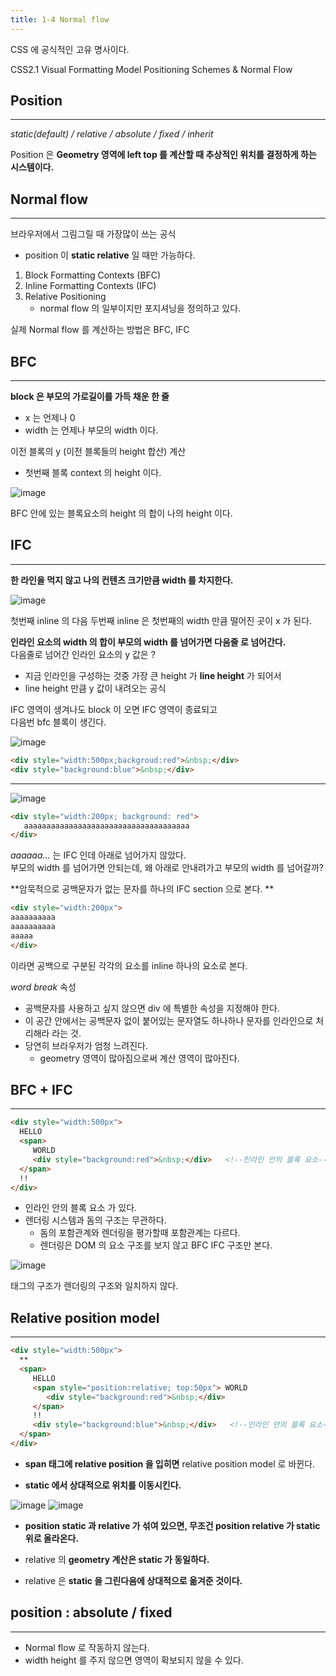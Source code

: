 ```yaml
---
title: 1-4 Normal flow
---
```

 
CSS 에 공식적인 고유 명사이다. 

CSS2.1 Visual Formatting Model
Positioning Schemes & Normal Flow

## Position
---
*static(default) / relative / absolute / fixed / inherit*

Position 은 **Geometry 영역에 left top 를 계산할 때 
추상적인 위치를 결정하게 하는 시스템이다.** 



## Normal flow
---
브라우저에서 그림그릴 때 가장많이 쓰는 공식 

- position 이 **static relative** 일 때만 가능하다. 

1. Block Formatting Contexts (BFC)
2. Inline Formatting Contexts (IFC)
3. Relative Positioning 
    - normal flow 의 일부이지만 포지셔닝을 정의하고 있다. 

실제 Normal flow 를 계산하는 방법은 BFC, IFC 

## BFC
---
**block 은 부모의 가로길이를 가득 채운 한 줄**

- x 는 언제나 0 
- width 는 언제나 부모의 width 이다. 

이전 블록의 y (이전 블록들의 height 합산) 계산  
- 첫번째 블록 context 의 height 이다.

![image](https://user-images.githubusercontent.com/31977543/117127322-e87c5100-add6-11eb-893d-7a630b638f84.png)

BFC 안에 있는 블록요소의 height 의 합이 나의 height 이다.

## IFC
---
**한 라인을 먹지 않고 나의 컨텐츠 크기만큼 width 를 차지한다.** 

![image](https://user-images.githubusercontent.com/31977543/117127543-2d07ec80-add7-11eb-9ffe-cdf79cec5a04.png)

첫번째 inline 의 다음 두번째 inline 은 첫번째의 width 만큼 떨어진 곳이 x 가 된다. 

**인라인 요소의 width 의 합이 부모의 width 를 넘어가면 다음줄 로 넘어간다.**  
다음줄로 넘어간 인라인 요소의 y 값은 ?
- 지금 인라인을 구성하는 것중 가장 큰 height 가 **line height** 가 되어서
- line height 만큼 y 값이 내려오는 공식

IFC 영역이 생겨나도 block 이 오면 IFC 영역이 종료되고     
다음번 bfc 블록이 생긴다. 

![image](https://user-images.githubusercontent.com/31977543/117128547-87ee1380-add8-11eb-8d3d-ae710e62cb69.png)

```html
<div style="width:500px;backgroud:red">&nbsp;</div>
<div style="background:blue">&nbsp;</div>
```

--- 
![image](https://user-images.githubusercontent.com/31977543/117128723-bf5cc000-add8-11eb-8331-eea00fd95509.png)

```html
<div style="width:200px; background: red">
   aaaaaaaaaaaaaaaaaaaaaaaaaaaaaaaaaaaaa
</div>
```
*aaaaaa...* 는 IFC 인데 아래로 넘어가지 않았다.      
부모의 width 를 넘어가면 안되는데, 왜 아래로 안내려가고 부모의 width 를 넘어갈까? 

**암묵적으로 공백문자가 없는 문자를 하나의 IFC section 으로 본다. **

```html
<div style="width:200px">
aaaaaaaaaa
aaaaaaaaaa
aaaaa
</div>  
```
이라면 공백으로 구분된 각각의 요소를 inline 하나의 요소로 본다. 

*word break* 속성
- 공백문자를 사용하고 싶지 않으면 div 에 특별한 속성을 지정해야 한다.
- 이 공간 안에서는 공백문자 없이 붙어있는 문자열도 하나하나 문자를 인라인으로 처리해라 라는 것.
- 당연히 브라우저가 엄청 느려진다.
    - geometry 영역이 많아짐으로써 계산 영역이 많아진다. 

## BFC + IFC
---
```html
<div style="width:500px">
  HELLO
  <span>
     WORLD
     <div style="background:red">&nbsp;</div>   <!--인라인 안의 블록 요소-->
  </span>
  !!
</div>
```
- 인라인 안의 블록 요소 가 있다.       
- 렌더링 시스템과 돔의 구조는 무관하다.       
    - 돔의 포함관계와 렌더링을 평가할때 포함관계는 다르다.       
    - 렌더링은 DOM 의 요소 구조를 보지 않고 BFC IFC 구조만 본다. 

![image](https://user-images.githubusercontent.com/31977543/117129955-570ede00-adda-11eb-8b65-a19727f46f9a.png)

태그의 구조가 렌더링의 구조와 일치하지 않다. 

## Relative position model
---
```html
<div style="width:500px">
  **
  <span>
     HELLO
     <span style="position:relative; top:50px"> WORLD
        <div style="background:red">&nbsp;</div>
     </span>
     !!
     <div style="background:blue">&nbsp;</div>   <!--인라인 안의 블록 요소-->
  </span>
</div>
```
- **span 태그에 relative position 을 입히면** 
relative position model 로 바뀐다. 

- **static 에서 상대적으로 위치를 이동시킨다.** 

![image](https://user-images.githubusercontent.com/31977543/117130716-66daf200-addb-11eb-8e71-321dc038ccda.png)
![image](https://user-images.githubusercontent.com/31977543/117130763-75c1a480-addb-11eb-9b78-b22a33063a3f.png)

- **position static 과 relative 가 섞여 있으면,
무조건 position relative 가 static 위로 올라온다.** 

- relative 의 **geometry 계산은 static 가 동일하다.** 
- relative 은 **static 을 그린다음에 상대적으로 옮겨준 것이다.** 

## position : absolute / fixed
---
- Normal flow 로 작동하지 않는다.      
- width height 를 주지 않으면 영역이 확보되지 않을 수 있다. 


